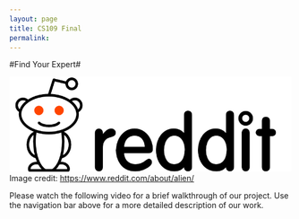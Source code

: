 ```yaml
---
layout: page
title: CS109 Final
permalink: 
---
```


#Find Your Expert#

![alt "Image found on reddit.com"](images/reddit-logo.png)
Image credit: https://www.reddit.com/about/alien/

Please watch the following video for a brief walkthrough of our project. Use the navigation bar above for a more detailed description of our work.
